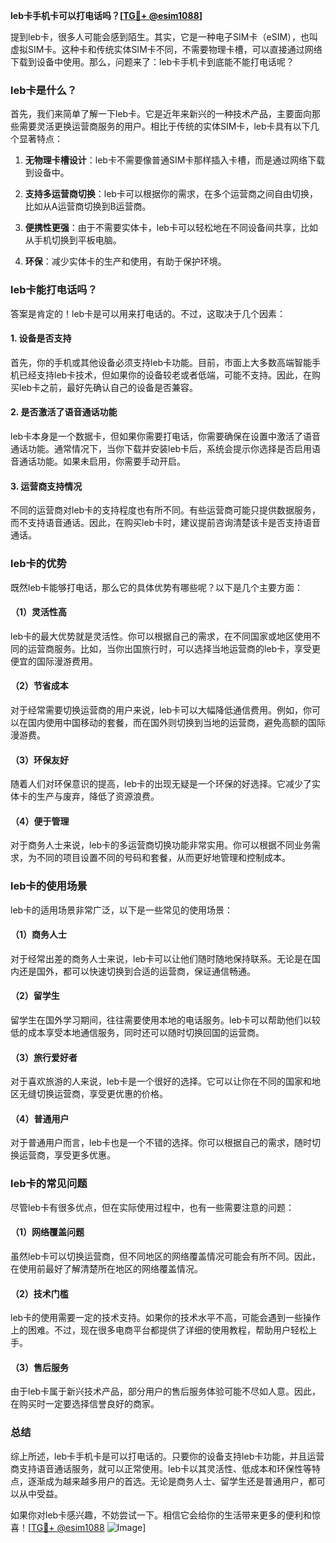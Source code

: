 **leb卡手机卡可以打电话吗？[[TG💪+ @esim1088](https://t.me/s/esim1088)]**

提到leb卡，很多人可能会感到陌生。其实，它是一种电子SIM卡（eSIM），也叫虚拟SIM卡。这种卡和传统实体SIM卡不同，不需要物理卡槽，可以直接通过网络下载到设备中使用。那么，问题来了：leb卡手机卡到底能不能打电话呢？

### leb卡是什么？

首先，我们来简单了解一下leb卡。它是近年来新兴的一种技术产品，主要面向那些需要灵活更换运营商服务的用户。相比于传统的实体SIM卡，leb卡具有以下几个显著特点：

1. **无物理卡槽设计**：leb卡不需要像普通SIM卡那样插入卡槽，而是通过网络下载到设备中。
   
2. **支持多运营商切换**：leb卡可以根据你的需求，在多个运营商之间自由切换，比如从A运营商切换到B运营商。

3. **便携性更强**：由于不需要实体卡，leb卡可以轻松地在不同设备间共享，比如从手机切换到平板电脑。

4. **环保**：减少实体卡的生产和使用，有助于保护环境。

### leb卡能打电话吗？

答案是肯定的！leb卡是可以用来打电话的。不过，这取决于几个因素：

#### 1. 设备是否支持
首先，你的手机或其他设备必须支持leb卡功能。目前，市面上大多数高端智能手机已经支持leb卡技术，但如果你的设备较老或者低端，可能不支持。因此，在购买leb卡之前，最好先确认自己的设备是否兼容。

#### 2. 是否激活了语音通话功能
leb卡本身是一个数据卡，但如果你需要打电话，你需要确保在设置中激活了语音通话功能。通常情况下，当你下载并安装leb卡后，系统会提示你选择是否启用语音通话功能。如果未启用，你需要手动开启。

#### 3. 运营商支持情况
不同的运营商对leb卡的支持程度也有所不同。有些运营商可能只提供数据服务，而不支持语音通话。因此，在购买leb卡时，建议提前咨询清楚该卡是否支持语音通话。

### leb卡的优势

既然leb卡能够打电话，那么它的具体优势有哪些呢？以下是几个主要方面：

#### （1）灵活性高
leb卡的最大优势就是灵活性。你可以根据自己的需求，在不同国家或地区使用不同的运营商服务。比如，当你出国旅行时，可以选择当地运营商的leb卡，享受更便宜的国际漫游费用。

#### （2）节省成本
对于经常需要切换运营商的用户来说，leb卡可以大幅降低通信费用。例如，你可以在国内使用中国移动的套餐，而在国外则切换到当地的运营商，避免高额的国际漫游费。

#### （3）环保友好
随着人们对环保意识的提高，leb卡的出现无疑是一个环保的好选择。它减少了实体卡的生产与废弃，降低了资源浪费。

#### （4）便于管理
对于商务人士来说，leb卡的多运营商切换功能非常实用。你可以根据不同业务需求，为不同的项目设置不同的号码和套餐，从而更好地管理和控制成本。

### leb卡的使用场景

leb卡的适用场景非常广泛，以下是一些常见的使用场景：

#### （1）商务人士
对于经常出差的商务人士来说，leb卡可以让他们随时随地保持联系。无论是在国内还是国外，都可以快速切换到合适的运营商，保证通信畅通。

#### （2）留学生
留学生在国外学习期间，往往需要使用本地的电话服务。leb卡可以帮助他们以较低的成本享受本地通信服务，同时还可以随时切换回国的运营商。

#### （3）旅行爱好者
对于喜欢旅游的人来说，leb卡是一个很好的选择。它可以让你在不同的国家和地区无缝切换运营商，享受更优惠的价格。

#### （4）普通用户
对于普通用户而言，leb卡也是一个不错的选择。你可以根据自己的需求，随时切换运营商，享受更多优惠。

### leb卡的常见问题

尽管leb卡有很多优点，但在实际使用过程中，也有一些需要注意的问题：

#### （1）网络覆盖问题
虽然leb卡可以切换运营商，但不同地区的网络覆盖情况可能会有所不同。因此，在使用前最好了解清楚所在地区的网络覆盖情况。

#### （2）技术门槛
leb卡的使用需要一定的技术支持。如果你的技术水平不高，可能会遇到一些操作上的困难。不过，现在很多电商平台都提供了详细的使用教程，帮助用户轻松上手。

#### （3）售后服务
由于leb卡属于新兴技术产品，部分用户的售后服务体验可能不尽如人意。因此，在购买时一定要选择信誉良好的商家。

### 总结

综上所述，leb卡手机卡是可以打电话的。只要你的设备支持leb卡功能，并且运营商支持语音通话服务，就可以正常使用。leb卡以其灵活性、低成本和环保性等特点，逐渐成为越来越多用户的首选。无论是商务人士、留学生还是普通用户，都可以从中受益。

如果你对leb卡感兴趣，不妨尝试一下。相信它会给你的生活带来更多的便利和惊喜！[[TG💪+ @esim1088](https://t.me/s/esim1088) ![Image](https://i.postimg.cc/4NQfJmqS/Snipaste-2025-05-13-00-14-12.png)]